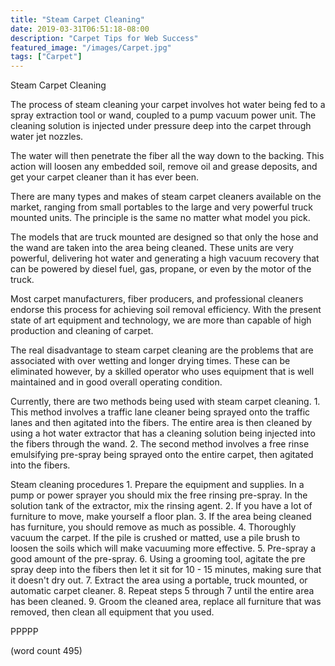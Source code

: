 ```yaml
---
title: "Steam Carpet Cleaning"
date: 2019-03-31T06:51:18-08:00
description: "Carpet Tips for Web Success"
featured_image: "/images/Carpet.jpg"
tags: ["Carpet"]
---
```


Steam Carpet Cleaning

The process of steam cleaning your carpet involves 
hot water being fed to a spray extraction tool or
wand, coupled to a pump vacuum power unit.  The 
cleaning solution is injected under pressure deep 
into the carpet through water jet nozzles.  

The water will then penetrate the fiber all the way
down to the backing.  This action will loosen any
embedded soil, remove oil and grease deposits, and
get your carpet cleaner than it has ever been.

There are many types and makes of steam carpet 
cleaners available on the market, ranging from small
portables to the large and very powerful truck 
mounted units.  The principle is the same no matter
what model you pick.

The models that are truck mounted are designed so
that only the hose and the wand are taken into the
area being cleaned.  These units are very powerful,
delivering hot water and generating a high vacuum
recovery that can be powered by diesel fuel, gas,
propane, or even by the motor of the truck.

Most carpet manufacturers, fiber producers, and
professional cleaners endorse this process for 
achieving soil removal efficiency.  With the present
state of art equipment and technology, we are more
than capable of high production and cleaning of 
carpet.

The real disadvantage to steam carpet cleaning are
the problems that are associated with over wetting
and longer drying times.  These can be eliminated
however, by a skilled operator who uses equipment
that is well maintained and in good overall 
operating condition.

Currently, there are two methods being used with
steam carpet cleaning.
	1.  This method involves a traffic
lane cleaner being sprayed onto the traffic lanes
and then agitated into the fibers.  The entire
area is then cleaned by using a hot water extractor
that has a cleaning solution being injected into
the fibers through the wand.
	2.  The second method involves a free 
rinse emulsifying pre-spray being sprayed onto the
entire carpet, then agitated into the fibers.  

Steam cleaning procedures
	1.  Prepare the equipment and supplies.  In
a pump or power sprayer you should mix the free
rinsing pre-spray.  In the solution tank of the
extractor, mix the rinsing agent.
	2.  If you have a lot of furniture to move,
make yourself a floor plan.
	3.  If the area being cleaned has furniture,
you should remove as much as possible.
	4.  Thoroughly vacuum the carpet.  If the
pile is crushed or matted, use a pile brush to
loosen the soils which will make vacuuming more 
effective.
	5.  Pre-spray a good amount of the pre-spray.
	6.  Using a grooming tool, agitate the pre
spray deep into the fibers then let it sit for 10 - 
15 minutes, making sure that it doesn't dry out.
	7.  Extract the area using a portable, truck
mounted, or automatic carpet cleaner.
	8.  Repeat steps 5 through 7 until the
entire area has been cleaned.
	9.  Groom the cleaned area, replace all
furniture that was removed, then clean all equipment
that you used.

PPPPP

(word count 495)
